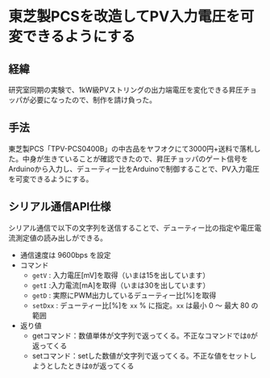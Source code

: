# 東芝製PCSを改造してPV入力電圧を可変できるようにする
## 経緯
研究室同期の実験で、1kW級PVストリングの出力端電圧を変化できる昇圧チョッパが必要になったので、制作を請け負った。

## 手法
東芝製PCS「TPV-PCS0400B」の中古品をヤフオクにて3000円+送料で落札した。中身が生きていることが確認できたので、昇圧チョッパのゲート信号をArduinoから入力し、デューティー比をArduinoで制御することで、PV入力電圧を可変できるようにする。

## シリアル通信API仕様
シリアル通信で以下の文字列を送信することで、デューティー比の指定や電圧電流測定値の読み出しができる。
- 通信速度は 9600bps を設定
- コマンド
  - `getV` : 入力電圧[mV]を取得（いまは15を出しています）
  - `getI` :入力電流[mA]を取得（いまは30を出しています）
  - `getD` : 実際にPWM出力しているデューティー比[%]を取得
  - `setDxx` : デューティー比[%]を `xx` % に指定。`xx` は最小 0 ～ 最大 80 の範囲
- 返り値
  - getコマンド：数値単体が文字列で返ってくる。不正なコマンドでは`0`が返ってくる
  - setコマンド：setした数値が文字列で返ってくる。不正な値をセットしようとしたときは`0`が返ってくる
